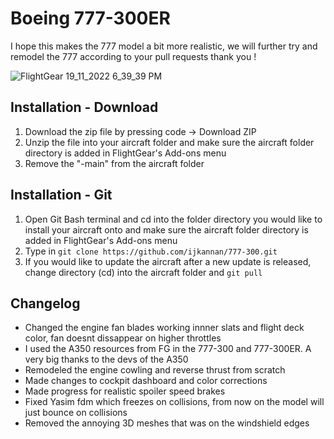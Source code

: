 # Boeing 777-300ER

I hope this makes the 777 model a bit more realistic, we will further try and remodel the 777 according to your pull requests
thank you !

![FlightGear 19_11_2022 6_39_39 PM](https://user-images.githubusercontent.com/103198166/202856375-cf2881bf-3f4f-44bd-97fe-305dd6e8081e.png)

## Installation - Download

1. Download the zip file by pressing code -> Download ZIP
2. Unzip the file into your aircraft folder and make sure the aircraft folder directory is added in FlightGear's Add-ons menu
3. Remove the "-main" from the aircraft folder 

## Installation - Git

1. Open Git Bash terminal and cd into the folder directory you would like to install your aircraft onto and make sure the aircraft folder directory is added in FlightGear's Add-ons menu
2. Type in `git clone https://github.com/ijkannan/777-300.git`
3. If you would like to update the aircraft after a new update is released, change directory (cd) into the aircraft folder and `git pull`

## Changelog

- Changed the engine fan blades working innner slats and flight deck color, fan doesnt dissappear on higher throttles
- I used the A350 resources from FG  in the 777-300 and 777-300ER. A very big thanks to the devs of the A350
- Remodeled the engine cowling and reverse thrust from scratch
- Made changes to cockpit dashboard and color corrections
- Made progress for realistic spoiler speed brakes
- Fixed Yasim fdm which freezes on collisions, from now on the model will just bounce on collisions
- Removed the annoying 3D meshes that was on the windshield edges
